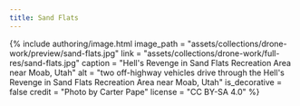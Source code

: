 ```yaml
---
title: Sand Flats
---
```


{% include authoring/image.html
    image_path = "assets/collections/drone-work/preview/sand-flats.jpg"
    link = "assets/collections/drone-work/full-res/sand-flats.jpg"
    caption = "Hell's Revenge in Sand Flats Recreation Area near Moab, Utah"
    alt = "two off-highway vehicles drive through the Hell's Revenge in Sand Flats Recreation Area near Moab, Utah"
    is_decorative = false
    credit = "Photo by Carter Pape"
    license = "CC BY-SA 4.0"
%}

